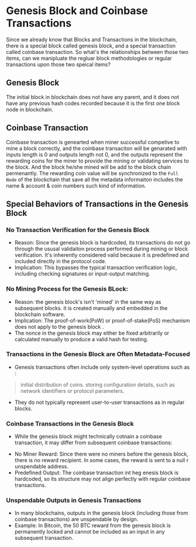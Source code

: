 # Genesis Block and Coinbase Transactions
Since we already know that Blocks and Transactions in the blockchain, there is a special block called genesis block, and a special transaction called coinbase transaction. So what's the relationships between those two items, can we manipluate the regluar block methodologies or regular transactions upon those two speical items? 

## Genesis Block 
The initial block in blockchain does not have any parent, and it does not have any previous hash codes recorded because it is the first one block node in blockchain. 


## Coinbase Transaction 
Coinbase transaction is genearted when miner successful competive to mine a block correctly, and the coinbase transaciton will be genarated with inputs length is 0 and outputs length not 0, and the outputs represent the rewarding coins for the miner to provide the mining or validating services to the block. And the block he/she mined will be add to the block chain permenantly. The rewarding coin value will be synchronized to the `Full Node` of the blockchain that save all the metadata informaiton includes the name & account & coin numbers such kind of information. 


## Special Behaviors of Transactions in the Genesis Block 
### No Transaction Verification for the Genesis Block 
* Reason: Since the genesis block is hardcoded, its transactions do not go through the ususal validaiton process performed during mining or block verification. It's inherently considered valid because it is predefined and included directly in the protocol code. 
* Implication: This bypasses the typical transaction verification logic, including checking signatures or input-output matching. 

### No Mining Process for the Genesis BLock:
* Reason: the genesis block's isn't 'mined' in the same way as subsequent blocks. it is created manually and embedded in the blockchain software. 
* Implication: The proof-of-work(PoW) or proof-of-stake(PoS) mechanism does not apply to the genesis block .
* The nonce in the genesis block may either be fixed arbitrarily or calculated manually to produce a valid hash for testing. 

### Transactions in the Genesis Block are Often Metadata-Focused
* Genesis transactions often include only system-level operations such as :
> initial distribution of coins.
> storing configuration details, such as network identifiers or protocol parameters. 
* They do not typically represent user-to-user transactions as in regular blocks. 

### Coinbase Transactions in the Genesis Block 
* While the genesis block might technically cotnain a coinbase transaction, it may differ from subsequent coinbase transactions: 
- No Miner Reward: Since there were no miners before the genesis block, there is no reward recipient. In some cases, the reward is sent to a null r unspendable address. 
- Predefined Output: The coinbase transaction int heg enesis block is hardcoded, so its structure may not align perfectly with regular coinbase transactions. 

### Unspendable Outputs in Genesis Transactions 
* In many blockchains, outputs in the genesis block (including those from coinbase transactions) are unspendable by design.
* Example: In Bitcoin, the 50 BTC reward from the genesis block is permanently locked and cannot be included as an input in any subsequent transaction.
